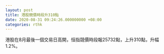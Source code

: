 ```yaml
---
layout: post
title: 港股競價時段升310點
date: 2020-08-31 09:24:26.000000000 +08:00
categories: rthk
---
```


港股在8月最後一個交易日高開，恒指競價時段報25732點，上升310點，升幅1.2%。
